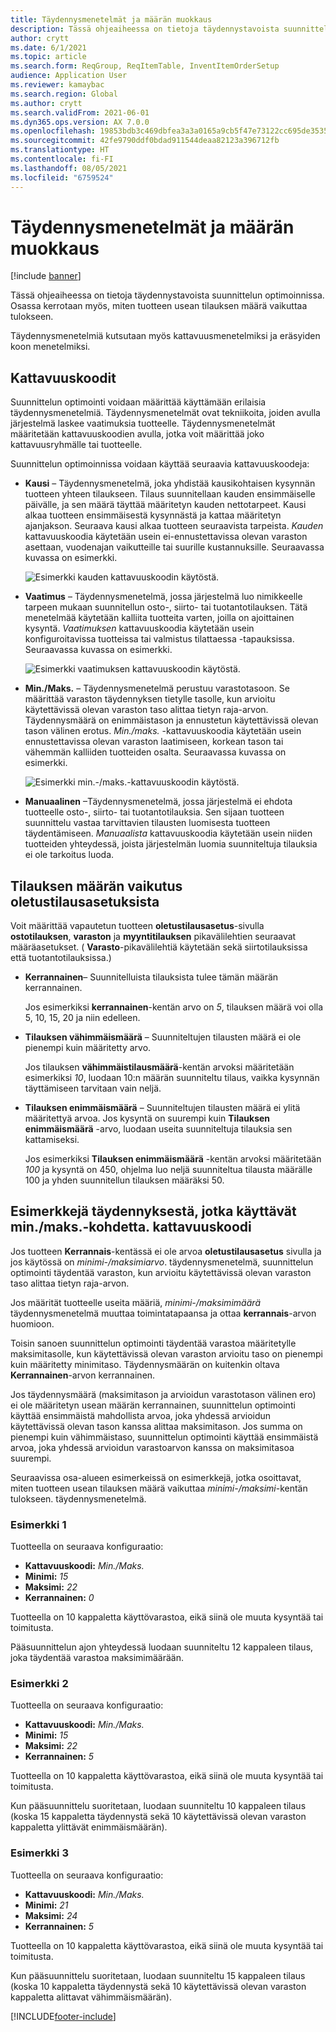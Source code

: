 ```yaml
---
title: Täydennysmenetelmät ja määrän muokkaus
description: Tässä ohjeaiheessa on tietoja täydennystavoista suunnittelun optimoinnissa. Osassa kerrotaan myös, miten tuotteen usean tilauksen määrä vaikuttaa tulokseen.
author: crytt
ms.date: 6/1/2021
ms.topic: article
ms.search.form: ReqGroup, ReqItemTable, InventItemOrderSetup
audience: Application User
ms.reviewer: kamaybac
ms.search.region: Global
ms.author: crytt
ms.search.validFrom: 2021-06-01
ms.dyn365.ops.version: AX 7.0.0
ms.openlocfilehash: 19853bdb3c469dbfea3a3a0165a9cb5f47e73122cc695de3535a58f6e65e7933
ms.sourcegitcommit: 42fe9790ddf0bdad911544deaa82123a396712fb
ms.translationtype: HT
ms.contentlocale: fi-FI
ms.lasthandoff: 08/05/2021
ms.locfileid: "6759524"
---
```

# <a name="replenishment-methods-and-quantity-modification"></a>Täydennysmenetelmät ja määrän muokkaus

[!include [banner](../../includes/banner.md)]

Tässä ohjeaiheessa on tietoja täydennystavoista suunnittelun optimoinnissa. Osassa kerrotaan myös, miten tuotteen usean tilauksen määrä vaikuttaa tulokseen.

Täydennysmenetelmiä kutsutaan myös kattavuusmenetelmiksi ja eräsyiden koon menetelmiksi.

## <a name="coverage-codes"></a>Kattavuuskoodit

Suunnittelun optimointi voidaan määrittää käyttämään erilaisia täydennysmenetelmiä. Täydennysmenetelmät ovat tekniikoita, joiden avulla järjestelmä laskee vaatimuksia tuotteelle. Täydennysmenetelmät määritetään kattavuuskoodien avulla, jotka voit määrittää joko kattavuusryhmälle tai tuotteelle.

Suunnittelun optimoinnissa voidaan käyttää seuraavia kattavuuskoodeja:

- **Kausi** – Täydennysmenetelmä, joka yhdistää kausikohtaisen kysynnän tuotteen yhteen tilaukseen. Tilaus suunnitellaan kauden ensimmäiselle päivälle, ja sen määrä täyttää määritetyn kauden nettotarpeet. Kausi alkaa tuotteen ensimmäisestä kysynnästä ja kattaa määritetyn ajanjakson. Seuraava kausi alkaa tuotteen seuraavista tarpeista. *Kauden* kattavuuskoodia käytetään usein ei-ennustettavissa olevan varaston asettaan, vuodenajan vaikutteille tai suurille kustannuksille. Seuraavassa kuvassa on esimerkki.

    ![Esimerkki kauden kattavuuskoodin käytöstä.](./media/coverage-code-period.png "Esimerkki kauden kattavuuskoodin käytöstä")

- **Vaatimus** – Täydennysmenetelmä, jossa järjestelmä luo nimikkeelle tarpeen mukaan suunnitellun osto-, siirto- tai tuotantotilauksen. Tätä menetelmää käytetään kalliita tuotteita varten, joilla on ajoittainen kysyntä. *Vaatimuksen* kattavuuskoodia käytetään usein konfiguroitavissa tuotteissa tai valmistus tilattaessa -tapauksissa. Seuraavassa kuvassa on esimerkki.

    ![Esimerkki vaatimuksen kattavuuskoodin käytöstä.](./media/coverage-code-requirement.png "Esimerkki vaatimuksen kattavuuskoodin käytöstä")

- **Min./Maks.** – Täydennysmenetelmä perustuu varastotasoon. Se määrittää varaston täydennyksen tietylle tasolle, kun arvioitu käytettävissä olevan varaston taso alittaa tietyn raja-arvon. Täydennysmäärä on enimmäistason ja ennustetun käytettävissä olevan tason välinen erotus. *Min./maks.* -kattavuuskoodia käytetään usein ennustettavissa olevan varaston laatimiseen, korkean tason tai vähemmän kalliiden tuotteiden osalta. Seuraavassa kuvassa on esimerkki.

    ![Esimerkki min.-/maks.-kattavuuskoodin käytöstä.](./media/coverage-code-min-max.png "Esimerkki min.-/maks.-kattavuuskoodin käytöstä")

- **Manuaalinen** –Täydennysmenetelmä, jossa järjestelmä ei ehdota tuotteelle osto-, siirto- tai tuotantotilauksia. Sen sijaan tuotteen suunnittelu vastaa tarvittavien tilausten luomisesta tuotteen täydentämiseen. *Manuaalista* kattavuuskoodia käytetään usein niiden tuotteiden yhteydessä, joista järjestelmän luomia suunniteltuja tilauksia ei ole tarkoitus luoda.

## <a name="impact-of-the-order-quantity-from-default-order-settings"></a>Tilauksen määrän vaikutus oletustilausasetuksista

Voit määrittää vapautetun tuotteen **oletustilausasetus**-sivulla **ostotilauksen**, **varaston** ja **myyntitilauksen** pikavälilehtien seuraavat määräasetukset. ( **Varasto**-pikavälilehtiä käytetään sekä siirtotilauksissa että tuotantotilauksissa.)

- **Kerrannainen**– Suunnitelluista tilauksista tulee tämän määrän kerrannainen.

    Jos esimerkiksi **kerrannainen**-kentän arvo on *5*, tilauksen määrä voi olla 5, 10, 15, 20 ja niin edelleen.

- **Tilauksen vähimmäismäärä** – Suunniteltujen tilausten määrä ei ole pienempi kuin määritetty arvo.

    Jos tilauksen **vähimmäistilausmäärä**-kentän arvoksi määritetään esimerkiksi *10*, luodaan 10:n määrän suunniteltu tilaus, vaikka kysynnän täyttämiseen tarvitaan vain neljä.

- **Tilauksen enimmäismäärä** – Suunniteltujen tilausten määrä ei ylitä määritettyä arvoa. Jos kysyntä on suurempi kuin **Tilauksen enimmäismäärä** -arvo, luodaan useita suunniteltuja tilauksia sen kattamiseksi.

    Jos esimerkiksi **Tilauksen enimmäismäärä** -kentän arvoksi määritetään *100* ja kysyntä on 450, ohjelma luo neljä suunniteltua tilausta määrälle 100 ja yhden suunnitellun tilauksen määräksi 50.

## <a name="examples-of-replenishment-that-use-the-minmax-coverage-code"></a>Esimerkkejä täydennyksestä, jotka käyttävät min./maks.-kohdetta. kattavuuskoodi

Jos tuotteen **Kerrannais**-kentässä ei ole arvoa **oletustilausasetus** sivulla ja jos käytössä on *minimi-/maksimiarvo*. täydennysmenetelmä, suunnittelun optimointi täydentää varaston, kun arvioitu käytettävissä olevan varaston taso alittaa tietyn raja-arvon.

Jos määrität tuotteelle useita määriä, *minimi-/maksimimäärä* täydennysmenetelmä muuttaa toimintatapaansa ja ottaa **kerrannais**-arvon huomioon.

Toisin sanoen suunnittelun optimointi täydentää varastoa määritetylle maksimitasolle, kun käytettävissä olevan varaston arvioitu taso on pienempi kuin määritetty minimitaso. Täydennysmäärän on kuitenkin oltava **Kerrannainen**-arvon kerrannainen.

Jos täydennysmäärä (maksimitason ja arvioidun varastotason välinen ero) ei ole määritetyn usean määrän kerrannainen, suunnittelun optimointi käyttää ensimmäistä mahdollista arvoa, joka yhdessä arvioidun käytettävissä olevan tason kanssa alittaa maksimitason. Jos summa on pienempi kuin vähimmäistaso, suunnittelun optimointi käyttää ensimmäistä arvoa, joka yhdessä arvioidun varastoarvon kanssa on maksimitasoa suurempi.

Seuraavissa osa-alueen esimerkeissä on esimerkkejä, jotka osoittavat, miten tuotteen usean tilauksen määrä vaikuttaa *minimi-/maksimi*-kentän tulokseen. täydennysmenetelmä.

### <a name="example-1"></a>Esimerkki 1

Tuotteella on seuraava konfiguraatio:

- **Kattavuuskoodi:** *Min./Maks.*
- **Minimi:** *15*
- **Maksimi:** *22*
- **Kerrannainen:** *0*

Tuotteella on 10 kappaletta käyttövarastoa, eikä siinä ole muuta kysyntää tai toimitusta.

Pääsuunnittelun ajon yhteydessä luodaan suunniteltu 12 kappaleen tilaus, joka täydentää varastoa maksimimäärään.

### <a name="example-2"></a>Esimerkki 2

Tuotteella on seuraava konfiguraatio:

- **Kattavuuskoodi:** *Min./Maks.*
- **Minimi:** *15*
- **Maksimi:** *22*
- **Kerrannainen:** *5*

Tuotteella on 10 kappaletta käyttövarastoa, eikä siinä ole muuta kysyntää tai toimitusta.

Kun pääsuunnittelu suoritetaan, luodaan suunniteltu 10 kappaleen tilaus (koska 15 kappaletta täydennystä sekä 10 käytettävissä olevan varaston kappaletta ylittävät enimmäismäärän).

### <a name="example-3"></a>Esimerkki 3

Tuotteella on seuraava konfiguraatio:

- **Kattavuuskoodi:** *Min./Maks.*
- **Minimi:** *21*
- **Maksimi:** *24*
- **Kerrannainen:** *5*

Tuotteella on 10 kappaletta käyttövarastoa, eikä siinä ole muuta kysyntää tai toimitusta.

Kun pääsuunnittelu suoritetaan, luodaan suunniteltu 15 kappaleen tilaus (koska 10 kappaletta täydennystä sekä 10 käytettävissä olevan varaston kappaletta alittavat vähimmäismäärän).

[!INCLUDE[footer-include](../../../includes/footer-banner.md)]
